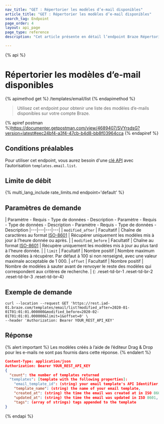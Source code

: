 ```yaml
---
nav_title: "GET : Répertorier les modèles d’e-mail disponibles"
article_title: "GET : Répertorier les modèles d’e-mail disponibles"
search_tag: Endpoint
page_order: 4
layout: api_page
page_type: reference
description: "Cet article présente en détail l’endpoint Braze Répertorier les modèles d’e-mail disponibles."

---
```

{% api %}
# Répertorier les modèles d’e-mail disponibles
{% apimethod get %}
/templates/email/list
{% endapimethod %}

> Utilisez cet endpoint pour obtenir une liste des modèles d’e-mails disponibles sur votre compte Braze.

{% apiref postman %}https://documenter.getpostman.com/view/4689407/SVYrsdsG?version=latest#eec24bf4-a3f4-47cb-b4d8-bb8f03964cca {% endapiref %}

## Conditions préalables
Pour utiliser cet endpoint, vous aurez besoin d'une [clé API]({{site.baseurl}}/api/api_key/) avec l’autorisation `templates.email.list`.

## Limite de débit

{% multi_lang_include rate_limits.md endpoint='default' %}

## Paramètres de demande

| Paramètre - Requis - Type de données - Description - Paramètre - Requis - Type de données - Description - Paramètre - Requis - Type de données - Description
|---|---|---|---|
| `modified_after` | Facultatif | Chaîne de caractères au format [ISO-8601](https://en.wikipedia.org/wiki/ISO_8601) | Récupérer uniquement les modèles mis à jour à l’heure donnée ou après. |
| `modified_before` | Facultatif | Chaîne au format [ISO-8601](https://en.wikipedia.org/wiki/ISO_8601) | Récupère uniquement les modèles mis à jour au plus tard à l'heure donnée. |
| `limit` | Facultatif | Nombre positif | Nombre maximum de modèles à récupérer. Par défaut à 100 si non renseigné, avec une valeur maximale acceptable de 1 000.
| `offset` | Facultatif | Nombre positif | Nombre de modèles à sauter avant de renvoyer le reste des modèles qui correspondent aux critères de recherche. |
{: .reset-td-br-1 .reset-td-br-2 .reset-td-br-3  .reset-td-br-4}

## Exemple de demande
```
curl --location --request GET 'https://rest.iad-01.braze.com/templates/email/list?modified_after=2020-01-01T01:01:01.000000&modified_before=2020-02-01T01:01:01.000000&limit=1&offset=0' \
--header 'Authorization: Bearer YOUR_REST_API_KEY'
```

## Réponse 

{% alert important %}
Les modèles créés à l’aide de l’éditeur Drag & Drop pour les e-mails ne sont pas fournis dans cette réponse.
{% endalert %}

```json
Content-Type: application/json
Authorization: Bearer YOUR_REST_API_KEY
{
  "count": the number of templates returned
  "templates": [template with the following properties]:
    "email_template_id": (string) your email template's API Identifier,
    "template_name": (string) the name of your email template,
    "created_at": (string) the time the email was created at in ISO 8601,
    "updated_at": (string) the time the email was updated in ISO 8601,
    "tags": (array of strings) tags appended to the template
}
```
{% endapi %}




